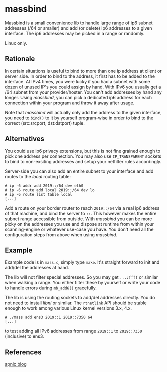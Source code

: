 massbind
========


Massbind is a small convenience lib to handle large range of ip6 subnet
addresses (/64 or smaller) and add (or delete) ip6 addresses to a given
interface. The ip6 addresses may be picked in a range or randomly.

Linux only.


Rationale
---------

In certain situations is useful to bind to more than one ip address at
client or server side. In order to bind to the address, it first has to be added to
the interface. At IPv4 times, you were lucky if you had a subnet with
some dozen of unused IP's you could assign by hand. With IPv6 you usually
get a /64 subnet from your provider/hoster. You can't add addresses by hand
any longer.
Using *massbind*, you can pick a dedicated ip6 address for each connection
within your program and throw it away after usage.

Note that *massbind* will actually only add the address to the given interface,
you need to `bind()` to it by yourself program-wise in order to bind to the
correct (src:srcport, dst:dstport) tuple.


Alternatives
------------

You could use ip6 privacy extensions, but this is not fine grained enough to
pick one address per connection. You may also use `IP_TRANSPARENT` sockets
to bind to non-exsiting addresses and setup your netfilter rules accordingly.

Server-side you can also add an entire subnet to your interface and add
routes to the *local* routing table:

```
# ip -6 addr add 2019::/64 dev eth0
# ip -6 route add local 2019::/64 dev lo
# ip -6 route list table local
[...]
```

Add a route on your border router to reach `2019::/64` via a real ip6 address of
that machine, and bind the server to `::`.
This however makes the entire subnet range accessible from outside. With *massbind*
you can be more picky on the addresses you use and dispose at runtime from within
your scanning-engine or whatever use-case you have. You don't need all the
configuration steps from above when using *massbind*.


Example
-------

Example code is in `mass.c`, simply type `make`. It's straight forward to
init and add/del the addresses at hand.

The lib will not filter special addresses. So you may get `...:ffff` or similar
when walking a range. You either filter these by yourself or write your code
to handle errors during `mb_add6()` gracefully.

The lib is using the routing sockets to add/del addresses directly. You do not
need to install *libnl* or similar. The `rtnetlink` API should be stable enough
to work among various Linux kernel versions 3.x, 4.x.


```
# ./mass add ens3 2019::1 2019::7350 64
[...]
```

to test adding all IPv6 addresses from range `2019::1` to `2019::7350` (inclusive)
to ens3.


References
----------

[apnic blog](https://blog.apnic.net/2016/09/14/binding-ipv6-subnet/)



